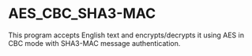 # AES_CBC_SHA3-MAC
This program accepts English text and encrypts/decrypts it using AES in CBC mode with SHA3-MAC message authentication.
